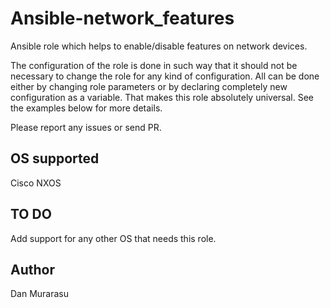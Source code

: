 # Ansible-network_features
Ansible role which helps to enable/disable features on network devices.

The configuration of the role is done in such way that it should not be necessary to change the role for any kind of configuration. All can be done either by changing role parameters or by declaring completely new configuration as a variable. That makes this role absolutely universal. See the examples below for more details.

Please report any issues or send PR.

## OS supported 
Cisco NXOS

## TO DO
Add support for any other OS that needs this role.

## Author
Dan Murarasu